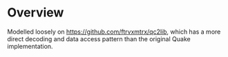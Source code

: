 # Overview

Modelled loosely on https://github.com/ftrvxmtrx/qc2lib, which has a more
direct decoding and data access pattern than the original Quake implementation.
